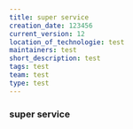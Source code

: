 ```yaml
---
title: super service
creation_date: 123456
current_version: 12
location_of_technologie: test
maintainers: test
short_description: test
tags: test
team: test
type: test
---
```




### <a name="title"></a>super service
